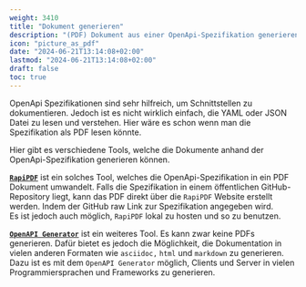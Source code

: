 ```yaml
---
weight: 3410
title: "Dokument generieren"
description: "(PDF) Dokument aus einer OpenApi-Spezifikation generieren."
icon: "picture_as_pdf"
date: "2024-06-21T13:14:08+02:00"
lastmod: "2024-06-21T13:14:08+02:00"
draft: false
toc: true
---
```


OpenApi Spezifikationen sind sehr hilfreich, um Schnittstellen zu dokumentieren.
Jedoch ist es nicht wirklich einfach, die YAML oder JSON Datei zu lesen und verstehen.
Hier wäre es schon wenn man die Spezifikation als PDF lesen könnte.

Hier gibt es verschiedene Tools, welche die Dokumente anhand der OpenApi-Spezifikation generieren können.

[**`RapiPDF`**](https://mrin9.github.io/RapiPdf/) ist ein solches Tool, welches die OpenApi-Spezifikation in ein PDF Dokument umwandelt.
Falls die Spezifikation in einem öffentlichen GitHub-Repository liegt, kann das PDF direkt über die `RapiPDF` Website erstellt werden.
Indem der GitHub raw Link zur Spezifikation angegeben wird.  
Es ist jedoch auch möglich, `RapiPDF` lokal zu hosten und so zu benutzen.

[**`OpenAPI Generator`**](https://openapi-generator.tech/) ist ein weiteres Tool. Es kann zwar keine PDFs generieren.
Dafür bietet es jedoch die Möglichkeit, die Dokumentation in vielen anderen Formaten wie `asciidoc,` `html` und `markdown` zu generieren.
Dazu ist es mit dem `OpenAPI Generator` möglich, Clients und Server in vielen Programmiersprachen und Frameworks zu generieren.

